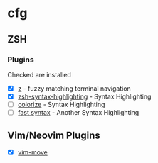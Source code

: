 # cfg




## ZSH
### Plugins 
Checked are installed
- [x] [z](https://github.com/agkozak/zsh-z) - fuzzy matching terminal navigation
- [x] [zsh-syntax-highlighting](https://github.com/zsh-users/zsh-syntax-highlighting) - Syntax Highlighting
- [ ] [colorize](https://github.com/ohmyzsh/ohmyzsh/tree/master/plugins/colorize) - Syntax Highlighting
- [ ]  [fast syntax](https://github.com/zdharma/fast-syntax-highlighting) - Another Syntax Highlighting

## Vim/Neovim Plugins
- [x] [vim-move](https://github.com/matze/vim-move)

